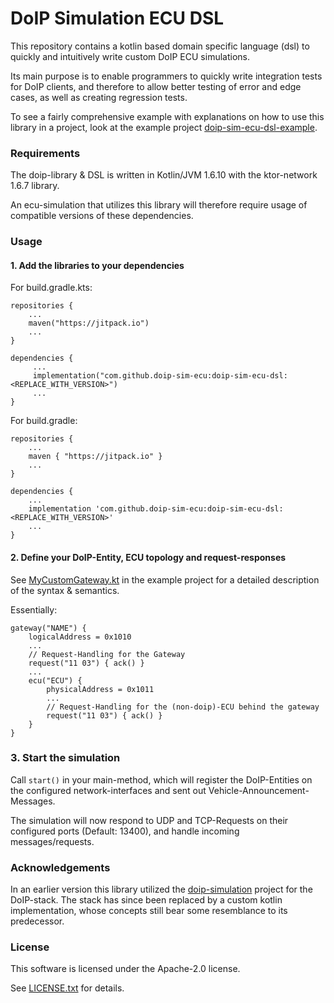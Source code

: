 # DoIP Simulation ECU DSL

This repository contains a kotlin based domain specific language (dsl) to quickly and intuitively write
custom DoIP ECU simulations.

Its main purpose is to enable programmers to quickly write integration tests for DoIP clients, 
and therefore to allow better testing of error and edge cases, as well as creating 
regression tests.   

To see a fairly comprehensive example with explanations on how to use this library in a project,
look at the example project [doip-sim-ecu-dsl-example](https://github.com/doip-sim-ecu/doip-sim-ecu-dsl-example).

### Requirements
The doip-library & DSL is written in Kotlin/JVM 1.6.10 with the ktor-network 1.6.7 library. 
 
An ecu-simulation that utilizes this library will therefore require usage of compatible versions 
of these dependencies.
 
### Usage

#### 1. Add the libraries to your dependencies 

For build.gradle.kts:
```
repositories {
    ...
    maven("https://jitpack.io")
    ...
}

dependencies {
     ...
     implementation("com.github.doip-sim-ecu:doip-sim-ecu-dsl:<REPLACE_WITH_VERSION>")
     ...
}
```

For build.gradle:
```
repositories {
    ...
    maven { "https://jitpack.io" }
    ...
}

dependencies {
    ...
    implementation 'com.github.doip-sim-ecu:doip-sim-ecu-dsl:<REPLACE_WITH_VERSION>'
    ...
}
```

#### 2. Define your DoIP-Entity, ECU topology and request-responses
See [MyCustomGateway.kt](https://github.com/doip-sim-ecu/doip-sim-ecu-dsl-example/blob/main/src/main/kotlin/MyCustomGateway.kt)
in the example project for a detailed description of the syntax & semantics.

Essentially:
```
gateway("NAME") {
    logicalAddress = 0x1010
    ...
    // Request-Handling for the Gateway 
    request("11 03") { ack() }
    ...
    ecu("ECU") {
        physicalAddress = 0x1011
        ...
        // Request-Handling for the (non-doip)-ECU behind the gateway  
        request("11 03") { ack() }
    } 
}
```

### 3. Start the simulation
Call `start()` in your main-method, which will register the DoIP-Entities on the configured 
network-interfaces and sent out Vehicle-Announcement-Messages. 

The simulation will now respond to UDP and TCP-Requests on their configured ports (Default: 13400), 
and handle incoming messages/requests.


### Acknowledgements
In an earlier version this library utilized the [doip-simulation](https://github.com/doip/doip-simulation) project 
for the DoIP-stack. The stack has since been replaced by a custom kotlin implementation, 
whose concepts still bear some resemblance to its predecessor.    


### License

This software is licensed under the Apache-2.0 license.

See [LICENSE.txt](LICENSE.txt) for details.
